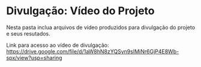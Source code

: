 # Divulgação: Vídeo do Projeto

Nesta pasta inclua arquivos de vídeo produzidos para divulgação do projeto e seus resutados.

Link para acesso ao vídeo de divulgação: https://drive.google.com/file/d/1aW8hN8zYQSyn9sIMiNr6GjP4E8Wb-spx/view?usp=sharing
